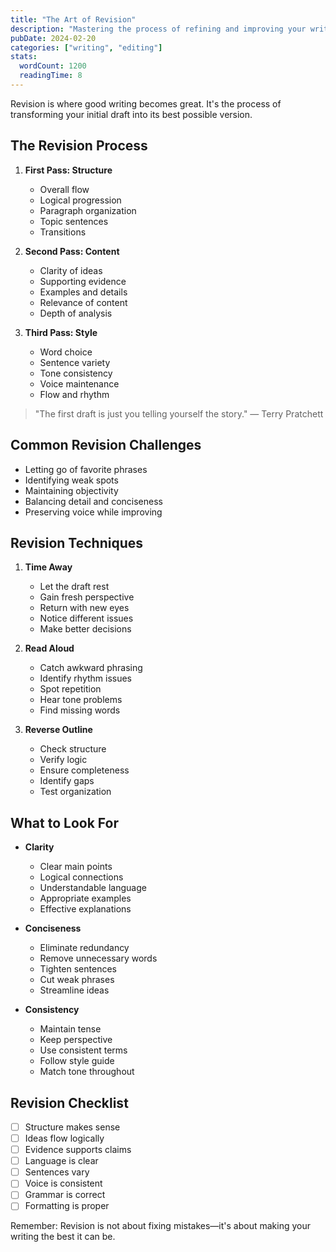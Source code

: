 ```yaml
---
title: "The Art of Revision"
description: "Mastering the process of refining and improving your writing"
pubDate: 2024-02-20
categories: ["writing", "editing"]
stats:
  wordCount: 1200
  readingTime: 8
---
```


Revision is where good writing becomes great. It's the process of transforming your initial draft into its best possible version.

## The Revision Process

1. **First Pass: Structure**
   - Overall flow
   - Logical progression
   - Paragraph organization
   - Topic sentences
   - Transitions

2. **Second Pass: Content**
   - Clarity of ideas
   - Supporting evidence
   - Examples and details
   - Relevance of content
   - Depth of analysis

3. **Third Pass: Style**
   - Word choice
   - Sentence variety
   - Tone consistency
   - Voice maintenance
   - Flow and rhythm

> "The first draft is just you telling yourself the story." — Terry Pratchett

## Common Revision Challenges

- Letting go of favorite phrases
- Identifying weak spots
- Maintaining objectivity
- Balancing detail and conciseness
- Preserving voice while improving

## Revision Techniques

1. **Time Away**
   - Let the draft rest
   - Gain fresh perspective
   - Return with new eyes
   - Notice different issues
   - Make better decisions

2. **Read Aloud**
   - Catch awkward phrasing
   - Identify rhythm issues
   - Spot repetition
   - Hear tone problems
   - Find missing words

3. **Reverse Outline**
   - Check structure
   - Verify logic
   - Ensure completeness
   - Identify gaps
   - Test organization

## What to Look For

- **Clarity**
  - Clear main points
  - Logical connections
  - Understandable language
  - Appropriate examples
  - Effective explanations

- **Conciseness**
  - Eliminate redundancy
  - Remove unnecessary words
  - Tighten sentences
  - Cut weak phrases
  - Streamline ideas

- **Consistency**
  - Maintain tense
  - Keep perspective
  - Use consistent terms
  - Follow style guide
  - Match tone throughout

## Revision Checklist

- [ ] Structure makes sense
- [ ] Ideas flow logically
- [ ] Evidence supports claims
- [ ] Language is clear
- [ ] Sentences vary
- [ ] Voice is consistent
- [ ] Grammar is correct
- [ ] Formatting is proper

Remember: Revision is not about fixing mistakes—it's about making your writing the best it can be. 